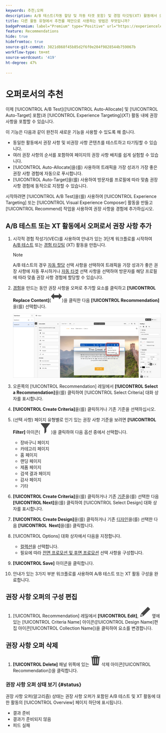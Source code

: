 ```yaml
---
keywords: 추천;오퍼
description: A/B 테스트(자동 할당 및 자동 타겟 포함) 및 경험 타깃팅(XT) 활동에서 오퍼로서 Adobe 추천를 사용하는 방법에 대해 알아봅니다.
title: 다른 활동 유형에서 추천를 제안으로 사용하는 방법은 무엇입니까?
badgePremium: label="Premium" type="Positive" url="https://experienceleague.adobe.com/docs/target/using/introduction/intro.html?lang=en#premium newtab=true" tooltip="Target Premium에 포함된 내용을 확인합니다."
feature: Recommendations
hide: true
hidefromtoc: true
source-git-commit: 3821d868f45b85d2f6f0e204f9828544b759067b
workflow-type: tm+mt
source-wordcount: '419'
ht-degree: 47%

---
```


# 오퍼로서의 추천

이제 [!UICONTROL A/B Test]&#x200B;([!UICONTROL Auto-Allocate] 및 [!UICONTROL Auto-Target] 포함)과 [!UICONTROL Experience Targeting]&#x200B;(XT) 활동 내에 권장 사항을 포함할 수 있습니다.

이 기능은 다음과 같이 완전히 새로운 기능을 사용할 수 있도록 해 줍니다.

* 동일한 활동에서 권장 사항 및 비권장 사항 콘텐츠를 테스트하고 타기팅할 수 있습니다.
* 여러 권장 사항의 순서를 포함하여 페이지의 권장 사항 배치를 쉽게 실험할 수 있습니다.
* [!UICONTROL Auto-Allocate]을(를) 사용하여 트래픽을 가장 성과가 가장 좋은 권장 사항 경험에 자동으로 푸시합니다.
* [!UICONTROL Auto-Target]을(를) 사용하여 방문자를 프로필에 따라 맞춤 권장 사항 경험에 동적으로 지정할 수 있습니다.

시작하려면 [!UICONTROL A/B Test]을(를) 사용하여 [!UICONTROL Experience Targeting] 또는 [!UICONTROL Visual Experience Composer] 활동을 만들고 [!UICONTROL Recommend] 작업을 사용하여 권장 사항을 경험에 추가하십시오.

## A/B 테스트 또는 XT 활동에서 오퍼로서 권장 사항 추가

1. 시각적 경험 작성기(VEC)를 사용하여 안내가 있는 3단계 워크플로를 시작하여 [A/B 테스트](/help/main/c-activities/t-test-ab/t-test-create-ab/test-create-ab.md) 또는 [경험 타깃팅](/help/main/c-activities/t-experience-target/t-xt-create/xt-create.md) (XT) 활동을 만듭니다.

   >[!NOTE]
   >
   >A/B 테스트의 경우 [자동 할당](/help/main/c-activities/automated-traffic-allocation/automated-traffic-allocation.md) 선택 사항을 선택하여 트래픽을 가장 성과가 좋은 권장 사항에 자동 푸시하거나 [자동 타겟](/help/main/c-activities/auto-target/auto-target-to-optimize.md) 선택 사항을 선택하여 방문자를 해당 프로필에 따라 맞춤 권장 사항 경험에 할당할 수 있습니다.

1. [경험](/help/main/c-experiences/c-visual-experience-composer/viztarget-options.md)을 만드는 동안 권장 사항을 오퍼로 추가할 요소를 클릭하고 **[!UICONTROL Replace Content]**(![콘텐츠 바꾸기 아이콘](/help/main/assets/icons/Switch.svg))을 클릭한 다음 **[!UICONTROL Recommendation]**&#x200B;을(를) 선택합니다.

   ![오퍼로서 권장 사항 삽입](/help/main/c-recommendations/t-create-recs-activity/assets/recs-as-offer.png)

1. 오른쪽의 [!UICONTROL Recommendation] 레일에서 **[!UICONTROL Select a Recommendation]**&#x200B;을(를) 클릭하여 [!UICONTROL Select Criteria] 대화 상자를 표시합니다.

1. **[!UICONTROL Create Criteria]**&#x200B;을(를) 클릭하거나 기존 기준을 선택하십시오.

1. (선택 사항) 페이지 유형별로 인기 있는 권장 사항 기준을 보려면 **[!UICONTROL Filter]** 아이콘(![필터 아이콘](/help/main/assets/icons/Filter.svg))을 클릭하여 다음 옵션 중에서 선택합니다.

   * 장바구니 페이지
   * 카테고리 페이지
   * 홈 페이지
   * 랜딩 페이지
   * 제품 페이지
   * 검색 결과 페이지
   * 감사 페이지
   * 기타

1. **[!UICONTROL Create Criteria]**&#x200B;을(를) 클릭하거나 기존 [기준](/help/main/c-recommendations/c-algorithms/algorithms.md)을(를) 선택한 다음 **[!UICONTROL Next]**&#x200B;을(를) 클릭하여 [!UICONTROL Select Design] 대화 상자를 표시합니다.

1. **[!UICONTROL Create Design]**&#x200B;을(를) 클릭하거나 기존 [디자인](/help/main/c-recommendations/c-design-overview/design-overview.md)을(를) 선택한 다음 **[!UICONTROL &#x200B; Next]**&#x200B;을(를) 클릭합니다.

1. [!UICONTROL Options] 대화 상자에서 다음을 지정합니다.

   * [컬렉션](/help/main/c-recommendations/c-products/collections.md)을 선택합니다.
   * 필요에 따라 [전면 프로모션 및 후면 프로모션](/help/main/c-recommendations/t-create-recs-activity/adding-promotions.md) 선택 사항을 구성합니다.

1. **[!UICONTROL Save]** 아이콘을 클릭합니다.
1. 안내가 있는 3가지 부분 워크플로를 사용하여 A/B 테스트 또는 XT 활동 구성을 완료합니다.

## 권장 사항 오퍼의 구성 편집

1. [!UICONTROL Recommendation] 레일에서 **[!UICONTROL Edit]**, ![ 또는 ](/help/main/assets/icons/Edit.svg) 옆에 있는 [!UICONTROL Criteria Name] 아이콘([!UICONTROL Design Name]편집 아이콘[!UICONTROL Collection Name])을 클릭하여 요소를 변경합니다.

## 권장 사항 오퍼 삭제

1. **[!UICONTROL Delete]** 패널 위쪽에 있는 ![ 아이콘(](/help/main/assets/icons/Delete.svg)삭제 아이콘[!UICONTROL Recommendation])을 클릭합니다.

### 권장 사항 오퍼 상태 보기 {#status}

권장 사항 오퍼(알고리즘) 상태는 권장 사항 오퍼가 포함된 A/B 테스트 및 XT 활동에 대한 활동의 [!UICONTROL Overview] 페이지 하단에 표시됩니다.

* 결과 준비
* 결과가 준비되지 않음
* 피드 실패
